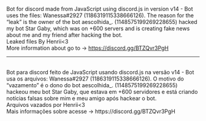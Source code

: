 Bot for discord made from JavaScript using discord.js in version v14 - Bot uses the files: Wanessa#2927 (1186319115338666126).
The reason for the “leak” is the owner of the bot aescolhida_. (1148575199269228655) hacked my bot Star Gaby, which was on +600 servers and is creating fake news about me and my friend after hacking the bot.
<br>
Leaked files By Henrii<3 <br>
More information about go to -> https://discord.gg/BTZQvr3PgH
<br>
<hr>
<br>
Bot para discord feito de JavaScript usando discord.js na versão v14 - Bot usa os arquivos: Wanessa#2927 (1186319115338666126).
O motivo do “vazamento” é o dono do bot aescolhida_. (1148575199269228655) hackeou meu bot Star Gaby, que estava em +600 servidores e está criando notícias falsas sobre mim e meu amigo após hackear o bot.
<br>
Arquivos vazados por Henrii<3 <br> 
Mais informações sobre acesse -> https://discord.gg/BTZQvr3PgH
